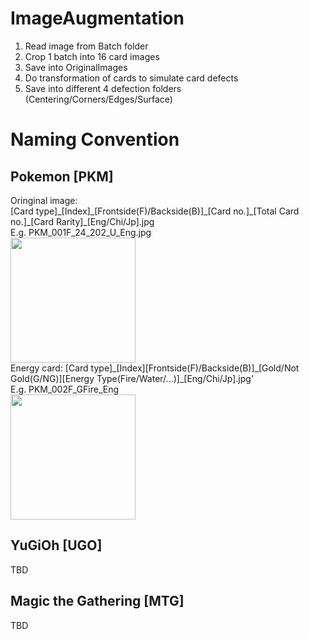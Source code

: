 # ImageAugmentation
  1. Read image from Batch folder
  2. Crop 1 batch into 16 card images
  3. Save into OriginalImages
  4. Do transformation of cards to simulate card defects
  5. Save into different 4 defection folders (Centering/Corners/Edges/Surface)
  
  
# Naming Convention
## Pokemon [PKM]
Oringinal image:<br /> 
[Card type]\_[Index]\_[Frontside(F)/Backside(B)]\_[Card no.]\_[Total Card no.]\_[Card Rarity]\_[Eng/Chi/Jp].jpg<br />
E.g. PKM_001F_24_202_U_Eng.jpg<br />
<img src="https://tcg.pokemon.com/assets/img/expansions/sword-shield/cards/en-us/SWSH1_24-2x.jpg" width="200" /><br />
Energy card: [Card type]\_[Index][Frontside(F)/Backside(B)]\_[Gold/Not Gold(G/NG)][Energy Type(Fire/Water/...)]\_[Eng/Chi/Jp].jpg'<br />
E.g. PKM_002F_GFire_Eng<br />
<img src="https://i.pinimg.com/564x/e4/37/98/e43798bece19e574fda364d212b8f269.jpg" width="200" /><br />
## YuGiOh [UGO]
TBD
## Magic the Gathering [MTG]
TBD
